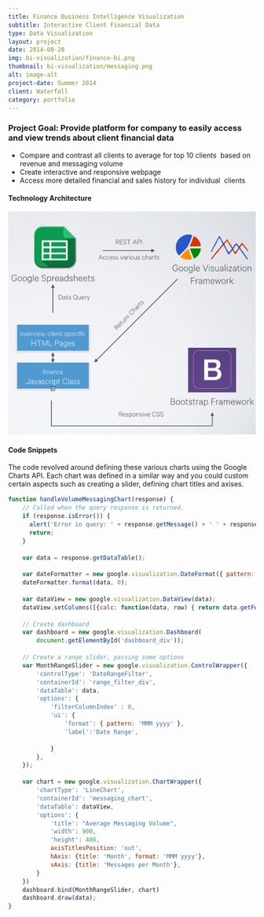 ```yaml
---
title: Finance Business Intelligence Visualization
subtitle: Interactive Client Financial Data
type: Data Visualization
layout: project
date: 2014-08-20
img: bi-visualization/finance-bi.png
thumbnail: bi-visualization/messaging.png
alt: image-alt
project-date: Summer 2014
client: Waterfall
category: portfolio
---
```


### Project Goal: Provide platform for company to easily access and view trends about client financial data

* Compare and contrast all clients to average for top 10 clients  based on revenue and messaging volume
* Create interactive and responsive webpage
* Access more detailed financial and sales history for individual  clients

#### Technology Architecture

![bi visualization architecture](/img/portfolio/bi-visualization/architecture.png)

#### Code Snippets

The code revolved around defining these various charts using the Google Charts API. Each chart was defined in a similar way and you could custom certain aspects such as creating a slider, defining chart titles and axises.

~~~ javascript
function handleVolumeMessagingChart(response) {
    // Called when the query response is returned.
    if (response.isError()) {
      alert('Error in query: ' + response.getMessage() + ' ' + response.getDetailedMessage());
      return;
    }

    var data = response.getDataTable();

    var dateFormatter = new google.visualization.DateFormat({ pattern: 'MMM yyyy' });
    dateFormatter.format(data, 0);

    var dataView = new google.visualization.DataView(data);
    dataView.setColumns([{calc: function(data, row) { return data.getFormattedValue(row, 0); }, type:'string'}, 1]);

    // Create dashboard
    var dashboard = new google.visualization.Dashboard(
        document.getElementById('dashboard_div'));

    // Create a range slider, passing some options
    var MonthRangeSlider = new google.visualization.ControlWrapper({
        'controlType': 'DateRangeFilter',
        'containerId': 'range_filter_div',
        'dataTable': data,
        'options': {
            'filterColumnIndex' : 0,
            'ui': {
                'format': { pattern: 'MMM yyyy' },
                'label':'Date Range',

            }
        },
    });

    var chart = new google.visualization.ChartWrapper({
        'chartType': 'LineChart',
        'containerId': 'messaging_chart',
        'dataTable': dataView,
        'options': {
            'title': "Average Messaging Volume",
            'width': 900,
            'height': 400,
            axisTitlesPosition: 'out',
            hAxis: {title: 'Month', format: 'MMM yyyy'},
            vAxis: {title: 'Messages per Month'},
        }
    })
    dashboard.bind(MonthRangeSlider, chart)
    dashboard.draw(data);
}
~~~